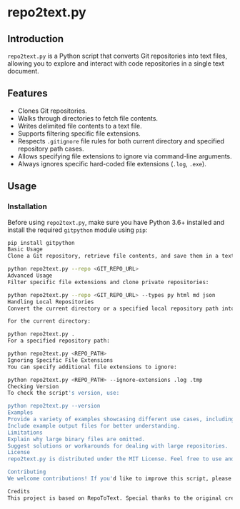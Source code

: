 # repo2text.py

## Introduction

`repo2text.py` is a Python script that converts Git repositories into text files, allowing you to explore and interact with code repositories in a single text document.

## Features

- Clones Git repositories.
- Walks through directories to fetch file contents.
- Writes delimited file contents to a text file.
- Supports filtering specific file extensions.
- Respects `.gitignore` file rules for both current directory and specified repository path cases.
- Allows specifying file extensions to ignore via command-line arguments.
- Always ignores specific hard-coded file extensions (`.log`, `.exe`).

## Usage

### Installation

Before using `repo2text.py`, make sure you have Python 3.6+ installed and install the required `gitpython` module using `pip`:

```bash
pip install gitpython
Basic Usage
Clone a Git repository, retrieve file contents, and save them in a text file:

python repo2text.py --repo <GIT_REPO_URL>
Advanced Usage
Filter specific file extensions and clone private repositories:

python repo2text.py --repo <GIT_REPO_URL> --types py html md json
Handling Local Repositories
Convert the current directory or a specified local repository path into a text file:

For the current directory:

python repo2text.py .
For a specified repository path:

python repo2text.py <REPO_PATH>
Ignoring Specific File Extensions
You can specify additional file extensions to ignore:

python repo2text.py <REPO_PATH> --ignore-extensions .log .tmp
Checking Version
To check the script's version, use:

python repo2text.py --version
Examples
Provide a variety of examples showcasing different use cases, including public and private repositories.
Include example output files for better understanding.
Limitations
Explain why large binary files are omitted.
Suggest solutions or workarounds for dealing with large repositories.
License
repo2text.py is distributed under the MIT License. Feel free to use and modify the script as needed.

Contributing
We welcome contributions! If you'd like to improve this script, please submit pull requests or open issues on the GitHub repository.

Credits
This project is based on RepoToText. Special thanks to the original creator for the inspiration.
